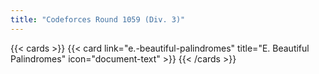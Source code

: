 ```yaml
---
title: "Codeforces Round 1059 (Div. 3)"
---
```


{{< cards >}}
  {{< card link="e.-beautiful-palindromes" title="E. Beautiful Palindromes" icon="document-text" >}}
{{< /cards >}}
